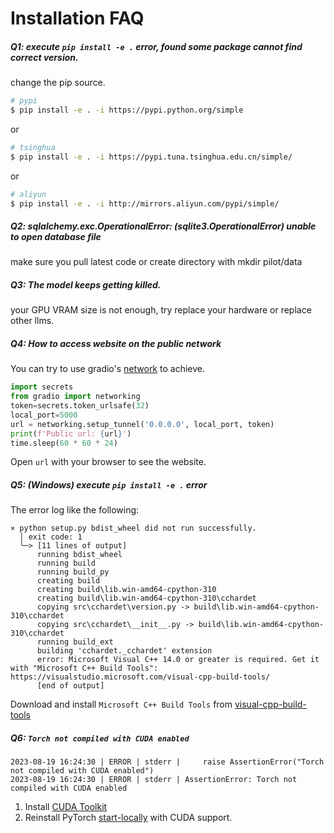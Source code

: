 Installation FAQ
==================================


##### Q1: execute `pip install -e .` error, found some package cannot find correct version.
change the pip source.

```bash
# pypi
$ pip install -e . -i https://pypi.python.org/simple
```

or

```bash
# tsinghua
$ pip install -e . -i https://pypi.tuna.tsinghua.edu.cn/simple/
```

or

```bash
# aliyun
$ pip install -e . -i http://mirrors.aliyun.com/pypi/simple/
```

##### Q2: sqlalchemy.exc.OperationalError: (sqlite3.OperationalError) unable to open database file

make sure you pull latest code or create directory with mkdir pilot/data

##### Q3: The model keeps getting killed.

your GPU VRAM size is not enough, try replace your hardware or replace other llms.

##### Q4: How to access website on the public network

You can try to use gradio's [network](https://github.com/gradio-app/gradio/blob/main/gradio/networking.py) to achieve.
```python
import secrets
from gradio import networking
token=secrets.token_urlsafe(32)
local_port=5000
url = networking.setup_tunnel('0.0.0.0', local_port, token)
print(f'Public url: {url}')
time.sleep(60 * 60 * 24)
```

Open `url` with your browser to see the website.

##### Q5: (Windows) execute `pip install -e .` error

The error log like the following:
```
× python setup.py bdist_wheel did not run successfully.
  │ exit code: 1
  ╰─> [11 lines of output]
      running bdist_wheel
      running build
      running build_py
      creating build
      creating build\lib.win-amd64-cpython-310
      creating build\lib.win-amd64-cpython-310\cchardet
      copying src\cchardet\version.py -> build\lib.win-amd64-cpython-310\cchardet
      copying src\cchardet\__init__.py -> build\lib.win-amd64-cpython-310\cchardet
      running build_ext
      building 'cchardet._cchardet' extension
      error: Microsoft Visual C++ 14.0 or greater is required. Get it with "Microsoft C++ Build Tools": https://visualstudio.microsoft.com/visual-cpp-build-tools/
      [end of output]
```

Download and install `Microsoft C++ Build Tools` from [visual-cpp-build-tools](https://visualstudio.microsoft.com/visual-cpp-build-tools/)



##### Q6: `Torch not compiled with CUDA enabled`

```
2023-08-19 16:24:30 | ERROR | stderr |     raise AssertionError("Torch not compiled with CUDA enabled")
2023-08-19 16:24:30 | ERROR | stderr | AssertionError: Torch not compiled with CUDA enabled
```

1. Install [CUDA Toolkit](https://developer.nvidia.com/cuda-toolkit-archive)
2. Reinstall PyTorch [start-locally](https://pytorch.org/get-started/locally/#start-locally) with CUDA support.
